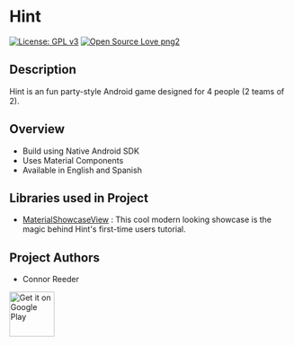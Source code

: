 # Hint
[![License: GPL v3](https://img.shields.io/badge/License-GPL%20v3-blue.svg)](https://www.gnu.org/licenses/gpl-3.0)
[![Open Source Love png2](https://badges.frapsoft.com/os/v2/open-source.png?v=103)](https://github.com/ellerbrock/open-source-badges/)

Description
---
Hint is an  fun party-style Android game designed for 4 people (2 teams of 2).

Overview
---
- Build using Native Android SDK
- Uses Material Components
- Available in English and Spanish

Libraries used in Project
---
  * [MaterialShowcaseView](https://github.com/deano2390/MaterialShowcaseView) : This cool modern looking showcase is the magic behind Hint's first-time users tutorial.
  
Project Authors
---
- Connor Reeder

[<img alt="Get it on Google Play" height="80" src="https://play.google.com/intl/en_us/badges/images/generic/en_badge_web_generic.png">](https://play.google.com/store/apps/details?id=dev.handcraftedsoftware.hint.free)
